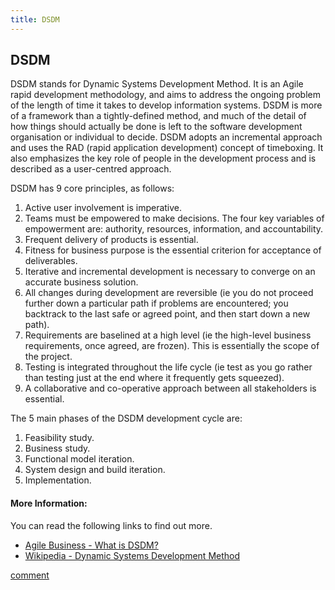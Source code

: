 ```yaml
---
title: DSDM
---
```

## DSDM

DSDM stands for Dynamic Systems Development Method.  It is an Agile rapid development methodology, and aims to address the ongoing problem of the length of time it takes to develop information systems.  DSDM is more of a framework than a tightly-defined method, and much of the detail of how things should actually be done is left to the software development organisation or individual to decide.  DSDM adopts an incremental approach and uses the RAD (rapid application development) concept of timeboxing.  It also emphasizes the key role of people in the development process and is described as a user-centred approach.

DSDM has 9 core principles, as follows:

1) Active user involvement is imperative.
2) Teams must be empowered to make decisions.  The four key variables of empowerment are: authority, resources, information, and accountability.
3) Frequent delivery of products is essential.
4) Fitness for business purpose is the essential criterion for acceptance of deliverables.
5) Iterative and incremental development is necessary to converge on an accurate business solution.
6) All changes during development are reversible (ie you do not proceed further down a particular path if problems are encountered; you backtrack to the last safe or agreed point, and then start down a new path).
7) Requirements are baselined at a high level (ie the high-level business requirements, once agreed, are frozen).  This is essentially the scope of the project.
8) Testing is integrated throughout the life cycle (ie test as you go rather than testing just at the end where it frequently gets squeezed).
9) A collaborative and co-operative approach between all stakeholders is essential.

The 5 main phases of the DSDM development cycle are:

1) Feasibility study.
2) Business study.
3) Functional model iteration.
4) System design and build iteration.
5) Implementation.  

#### More Information:
You can read the following links to find out more.
- <a href='https://www.agilebusiness.org/what-is-dsdm'> Agile Business - What is DSDM?
- <a href='https://en.wikipedia.org/wiki/Dynamic_systems_development_method'> Wikipedia - Dynamic Systems Development Method

comment
